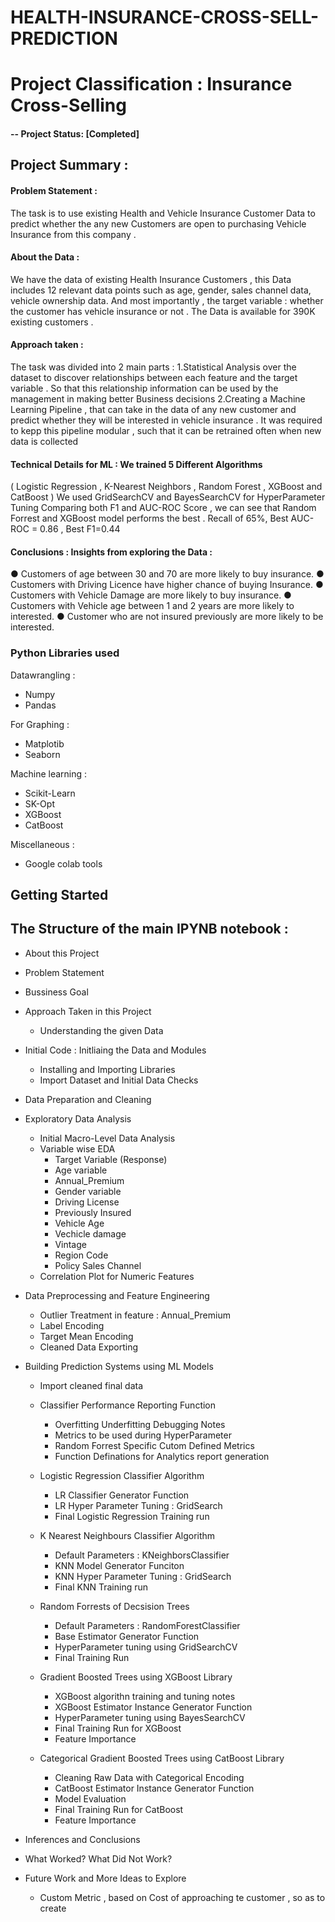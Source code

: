 # HEALTH-INSURANCE-CROSS-SELL-PREDICTION
# Project Classification : Insurance Cross-Selling

#### -- Project Status: [Completed]

## Project Summary :
#### Problem Statement : 
The task is to use existing Health and Vehicle Insurance Customer Data to predict whether the any new Customers are open to purchasing Vehicle Insurance from this company .


#### About the Data :
We have the data of existing Health Insurance Customers , this Data includes 12 relevant data points such as age, gender, sales channel data, vehicle ownership data. 
And most importantly , the target variable : whether the customer has vehicle insurance or not . The Data is available for 390K existing customers .


#### Approach taken :
The task was divided into 2 main parts :
1.Statistical Analysis over the dataset to discover relationships between each feature and the target variable . So that this relationship information can be used by the management in making better Business decisions
2.Creating a Machine Learning Pipeline , that can take in the data of any new customer and predict whether they will be interested in vehicle insurance . It was required to kepp this pipeline modular , such that it can be retrained often when new data is collected


#### Technical Details for ML : We trained 5 Different Algorithms 
( Logistic Regression , K-Nearest Neighbors , Random Forest , XGBoost and CatBoost )
We used GridSearchCV and BayesSearchCV for HyperParameter Tuning
Comparing both F1 and AUC-ROC Score , we can see that Random Forrest and  XGBoost model performs the best . Recall of 65%, Best AUC-ROC = 0.86 , Best F1=0.44


#### Conclusions : Insights from exploring the Data :
● Customers of age between 30 and 70 are more likely to buy insurance.
● Customers with Driving Licence have higher chance of buying Insurance.
● Customers with Vehicle Damage are more likely to buy insurance.
● Customers with Vehicle age between 1 and 2 years are more likely to interested.
● Customer who are not insured previously are more likely to be interested.



### Python Libraries used
Datawrangling : 
* Numpy
* Pandas

For Graphing : 
* Matplotib
* Seaborn 

Machine learning :
* Scikit-Learn
* SK-Opt
* XGBoost
* CatBoost

Miscellaneous :
* Google colab tools


## Getting Started


## The Structure of the main IPYNB notebook :

* About this Project
* Problem Statement
* Bussiness Goal
* Approach Taken in this Project
  * Understanding the given Data

* Initial Code : Initliaing the Data and Modules
  * Installing and Importing Libraries
  * Import Dataset and Initial Data Checks

* Data Preparation and Cleaning
* Exploratory Data Analysis
  * Initial Macro-Level Data Analysis
  * Variable wise EDA
    * Target Variable (Response)
    * Age variable
    * Annual_Premium
    * Gender variable
    * Driving License
    * Previously Insured
    * Vehicle Age
    * Vechicle damage
    * Vintage
    * Region Code
    * Policy Sales Channel
  * Correlation Plot for Numeric Features
* Data Preprocessing and Feature Engineering
	* Outlier Treatment in feature : Annual_Premium
	* Label Encoding
	* Target Mean Encoding
	* Cleaned Data Exporting

* Building Prediction Systems using ML Models
	* Import cleaned final data
	* Classifier Performance Reporting Function
		* Overfitting Underfitting Debugging Notes
		* Metrics to be used during HyperParameter
		* Random Forrest Specific Cutom Defined Metrics
		* Function Definations for Analytics report generation

	* Logistic Regression Classifier Algorithm
		* LR Classifier Generator Function
		* LR Hyper Parameter Tuning : GridSearch
		* Final Logistic Regression Training run
	* K Nearest Neighbours Classifier Algorithm
		* Default Parameters : KNeighborsClassifier
		* KNN Model Generator Funciton
		* KNN Hyper Parameter Tuning : GridSearch
		* Final KNN Training run
	* Random Forrests of Decsision Trees
		* Default Parameters : RandomForestClassifier
		* Base Estimator Generator Function
		* HyperParameter tuning using GridSearchCV
		* Final Training Run
	* Gradient Boosted Trees using XGBoost Library
		* XGBoost algorithn training and tuning notes
		* XGBoost Estimator Instance Generator Function
		* HyperParameter tuning using BayesSearchCV
		* Final Training Run for XGBoost
		* Feature Importance
	* Categorical Gradient Boosted Trees using CatBoost Library
		* Cleaning Raw Data with Categorical Encoding
		* CatBoost Estimator Instance Generator Function
		* Model Evaluation
		* Final Training Run for CatBoost
		* Feature Importance

* Inferences and Conclusions
* What Worked? What Did Not Work?
* Future Work and More Ideas to Explore
	* Custom Metric , based on Cost of approaching te customer , so as to create
